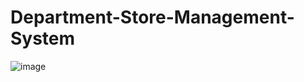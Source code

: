 # Department-Store-Management-System
![image](https://github.com/MahmoudAMahmoud/Department-Store-Management-System/assets/90136352/69e9d5b7-b1b9-458d-8b3c-483ddb1c22a4)
